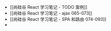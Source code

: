 - [[尚硅谷 React 学习笔记 - TODO 案例]]
- [[尚硅谷 React 学习笔记 - ajax 065-073]]
- [[尚硅谷 React 学习笔记 - SPA 和路由 074-093]]
-